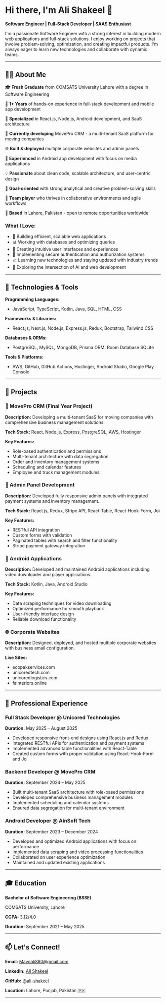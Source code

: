 # Hi there, I'm Ali Shakeel 👋

**Software Engineer | Full-Stack Developer | SAAS Enthusiast**

I'm a passionate Software Engineer with a strong interest in building modern web applications and full-stack solutions. I enjoy working on projects that involve problem-solving, optimization, and creating impactful products. I'm always eager to learn new technologies and collaborate with dynamic teams.

---

## 👨‍💻 About Me

🎓 **Fresh Graduate** from COMSATS University Lahore with a degree in Software Engineering

💼 **1+ Years** of hands-on experience in full-stack development and mobile app development

🌟 **Specialized** in React.js, Node.js, Android development, and SaaS architecture

🚀 **Currently developing** MovePro CRM - a multi-tenant SaaS platform for moving companies

🌐 **Built & deployed** multiple corporate websites and admin panels

📱 **Experienced** in Android app development with focus on media applications

💡 **Passionate** about clean code, scalable architecture, and user-centric design

🎯 **Goal-oriented** with strong analytical and creative problem-solving skills

🤝 **Team player** who thrives in collaborative environments and agile workflows

📍 **Based** in Lahore, Pakistan - open to remote opportunities worldwide

### What I Love:

- 🔧 Building efficient, scalable web applications
- 📊 Working with databases and optimizing queries
- 🎨 Creating intuitive user interfaces and experiences
- 🔐 Implementing secure authentication and authorization systems
- 📈 Learning new technologies and staying updated with industry trends
- 🤖 Exploring the intersection of AI and web development

---

## 🚀 Technologies & Tools

**Programming Languages:**
- JavaScript, TypeScript, Kotlin, Java, SQL, HTML, CSS

**Frameworks & Libraries:**
- React.js, Next.js, Node.js, Express.js, Redux, Bootstrap, Tailwind CSS

**Databases & ORMs:**
- PostgreSQL, MySQL, MongoDB, Prisma ORM, Room Database SQLite

**Tools & Platforms:**
- AWS, GitHub, GitHub Actions, Hostinger, Android Studio, Google Play Console

---

## 🔧 Projects

### 📱 MovePro CRM (Final Year Project)

**Description:** Developing a multi-tenant SaaS for moving companies with comprehensive business management solutions.

**Tech Stack:** React, Node.js, Express, PostgreSQL, AWS, Hostinger

**Key Features:**
- Role-based authentication and permissions
- Multi-tenant architecture with data segregation
- Order and inventory management systems
- Scheduling and calendar features
- Employee and truck management modules

### 🛒 Admin Panel Development

**Description:** Developed fully responsive admin panels with integrated payment systems and inventory management.

**Tech Stack:** React.js, Redux, Stripe API, React-Table, React-Hook-Form, Joi

**Key Features:**
- RESTful API integration
- Custom forms with validation
- Paginated tables with search and filter functionality
- Stripe payment gateway integration

### 📱 Android Applications

**Description:** Developed and maintained Android applications including video downloader and player applications.

**Tech Stack:** Kotlin, Java, Android Studio

**Key Features:**
- Data scraping techniques for video downloading
- Optimized performance for smooth playback
- User-friendly interface design
- Reliable download functionality

### 🌐 Corporate Websites

**Description:** Designed, deployed, and hosted multiple corporate websites with business email configuration.

**Live Sites:**
- ecopakservices.com
- unicoredtech.com
- unicoredlogistics.com
- fainteriors.online

---

## 💼 Professional Experience

### Full Stack Developer @ Unicored Technologies
**Duration:** May 2025 – August 2025

- Developed responsive front-end designs using React.js and Redux
- Integrated RESTful APIs for authentication and payment systems
- Implemented advanced table functionalities with React-Table
- Created custom forms with proper validation using React-Hook-Form and Joi

### Backend Developer @ MovePro CRM
**Duration:** September 2024 – May 2025

- Built multi-tenant SaaS architecture with role-based permissions
- Developed comprehensive business management modules
- Implemented scheduling and calendar systems
- Ensured data segregation for multi-tenant environment

### Android Developer @ AinSoft Tech
**Duration:** September 2023 – December 2024

- Developed and optimized Android applications with focus on performance
- Implemented data scraping and video processing functionalities
- Collaborated on user experience optimization
- Maintained and updated existing applications

---

## 🎓 Education

**Bachelor of Software Engineering (BSSE)**

COMSATS University, Lahore

**CGPA:** 3.12/4.0

**Duration:** September 2021 – May 2025

---

## 📫 Let's Connect!

**Email:** [Mayoali880@gmail.com](mailto:Mayoali880@gmail.com)

**LinkedIn:** [Ali Shakeel](https://linkedin.com/in/ali-shakeel)

**GitHub:** [@ali-shakeel](https://github.com/ali-shakeel)

**Location:** Lahore, Punjab, Pakistan 🇵🇰

---

